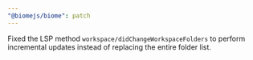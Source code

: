 ```yaml
---
"@biomejs/biome": patch
---
```


Fixed the LSP method `workspace/didChangeWorkspaceFolders` to perform incremental updates instead of replacing the entire folder list.
